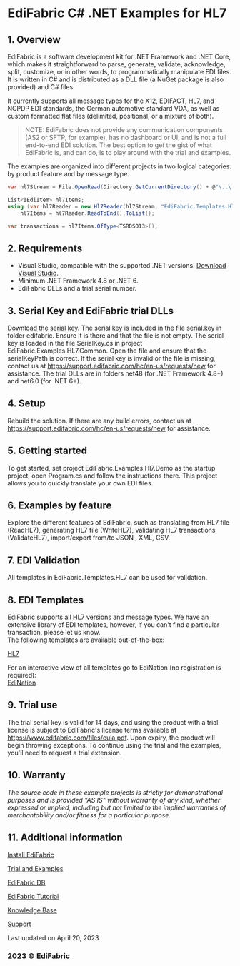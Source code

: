 # EdiFabric C# .NET Examples for HL7

## 1. Overview
EdiFabric is a software development kit for .NET Framework and .NET Core, which makes it straightforward to parse, generate, validate, acknowledge, split, customize, or in other words, to programmatically manipulate EDI files. It is written in C# and is distributed as a DLL file (a NuGet package is also provided) and C# files.  

It currently supports all message types for the X12, EDIFACT, HL7, and NCPDP EDI standards, the German automotive standard VDA, as well as custom formatted flat files (delimited, positional, or a mixture of both).  

> NOTE: EdiFabric does not provide any communication components (AS2 or SFTP, for example), has no dashboard or UI, and is not a full end-to-end EDI solution.
The best option to get the gist of what EdiFabric is, and can do, is to play around with the trial and examples.  

The examples are organized into different projects in two logical categories: by product feature and by message type.    

```C#
var hl7Stream = File.OpenRead(Directory.GetCurrentDirectory() + @"\..\..\..\Files\PharmacyTreatmentDispenses_RDSO13.txt");

List<IEdiItem> hl7Items;
using (var hl7Reader = new Hl7Reader(hl7Stream, "EdiFabric.Templates.Hl7"))
    hl7Items = hl7Reader.ReadToEnd().ToList();

var transactions = hl7Items.OfType<TSRDSO13>();
```  

## 2. Requirements
- Visual Studio, compatible with the supported .NET versions. [Download Visual Studio](https://visualstudio.microsoft.com/downloads/).
- Minimum .NET Framework 4.8 or .NET 6. 
- EdiFabric DLLs and a trial serial number. 

## 3. Serial Key and EdiFabric trial DLLs
[Download the serial key](https://sowl.co/oApEt).
The serial key is included in the file serial.key in folder edifabric. Ensure it is there and that the file is not empty. The serial key is loaded in the file SerialKey.cs in project EdiFabric.Examples.HL7.Common. 
Open the file and ensure that the serialKeyPath is correct. If the serial key is invalid or the file is missing, contact us at https://support.edifabric.com/hc/en-us/requests/new for assistance.
The trial DLLs are in folders net48 (for .NET Framework 4.8+) and net6.0 (for .NET 6+).

## 4. Setup
Rebuild the solution. If there are any build errors, contact us at https://support.edifabric.com/hc/en-us/requests/new for assistance.

## 5. Getting started
To get started, set project EdiFabric.Examples.Hl7.Demo as the startup project, open Program.cs and follow the instructions there. This project allows you to quickly translate your own EDI files.  

## 6. Examples by feature
Explore the different features of EdiFabric, such as translating from HL7 file (ReadHL7), generating HL7 file (WriteHL7), validating HL7 transactions (ValidateHL7), 
import/export from/to JSON , XML, CSV.  

## 7. EDI Validation
All templates in EdiFabric.Templates.HL7 can be used for validation.  

## 8. EDI Templates
EdiFabric supports all HL7 versions and message types. We have an extensive library of EDI templates, however, if you can't find a particular transaction, please let us know.   
The following templates are available out-of-the-box:  

[HL7](https://support.edifabric.com/hc/en-us/articles/360017128357-HL7-version-2-6)

For an interactive view of all templates go to EdiNation (no registration is required):  
[EdiNation](https://edination.com/edi-formats.html)

## 9. Trial use
The trial serial key is valid for 14 days, and using the product with a trial license is subject to EdiFabric's license terms available at https://www.edifabric.com/files/eula.pdf. Upon expiry, the product will begin throwing exceptions. To continue using the trial and the examples, you'll need to request a trial extension.  

## 10. Warranty
*The source code in these example projects is strictly for demonstrational purposes and is provided "AS IS" without warranty of any kind, whether expressed or implied, including but not limited to the implied warranties of merchantability and/or fitness for a particular purpose.*

## 11. Additional information

[Install EdiFabric](https://support.edifabric.com/hc/en-us/articles/360016808578-Install-EdiFabric)

[Trial and Examples](https://support.edifabric.com/hc/en-us/articles/360000280532-Trial-and-Examples)

[EdiFabric DB](https://support.edifabric.com/hc/en-us/articles/360029265372-EDI-to-DB)

[EdiFabric Tutorial](https://support.edifabric.com/hc/en-us/articles/360000291511-Tutorial-EDI-NET-Tools-Basics)

[Knowledge Base](https://support.edifabric.com)

[Support](https://support.edifabric.com/hc/en-us/requests/new)

Last updated on April 20, 2023
### 2023 © EdiFabric

